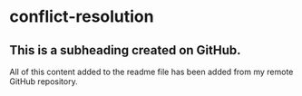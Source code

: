 # conflict-resolution

## This is a subheading created on GitHub.

All of this content added to the readme file has been added from my remote GitHub repository.
